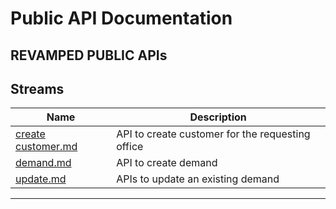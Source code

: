 # Public API Documentation
## REVAMPED PUBLIC APIs
<!-- 
- Official Announcements regarding changes, downtime, etc. to the API and Streams will be reported here: https://t.me/binance_api_announcements
- Streams, endpoints, parameters, payloads, etc. described in the documents in this repository are considered official and supported.
- The use of any other streams, endpoints, parameters, or payloads, etc. is not supported; use them at your own risk and with no guarantees.
---- -->
## Streams
| Name           | Description |
----------------|-------------
|[create customer.md](./create%20customer.md)              | API to create customer for the requesting office |
|[demand.md](./demand.md) | API to create demand |
| [update.md](./demand.md) | APIs to update an existing demand |

----


